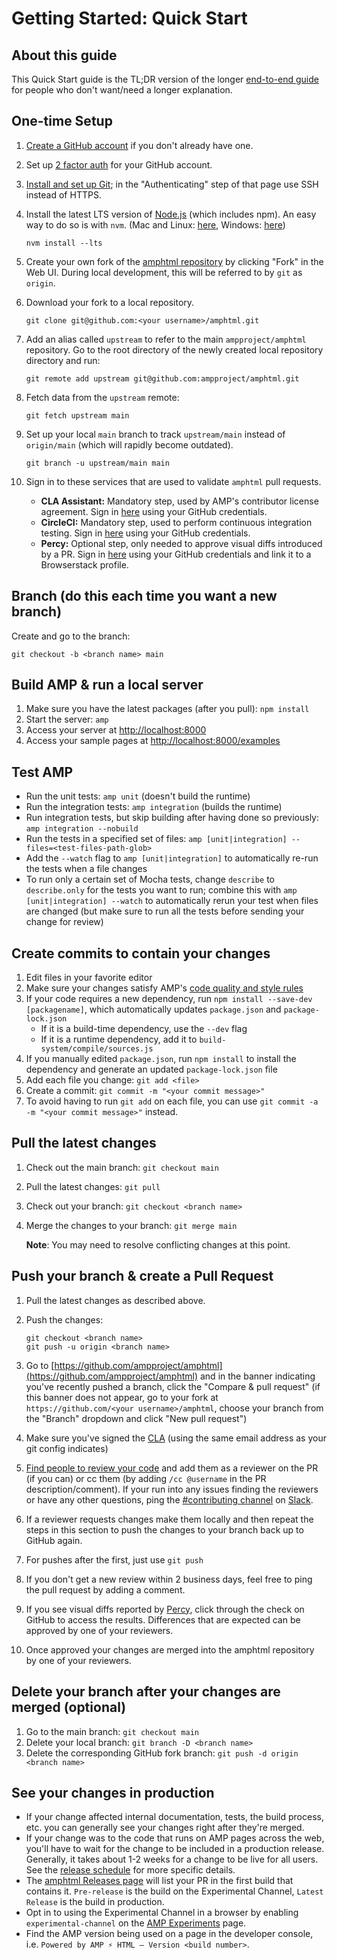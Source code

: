 <!---
Copyright 2017 The AMP HTML Authors. All Rights Reserved.

Licensed under the Apache License, Version 2.0 (the "License");
you may not use this file except in compliance with the License.
You may obtain a copy of the License at

      http://www.apache.org/licenses/LICENSE-2.0

Unless required by applicable law or agreed to in writing, software
distributed under the License is distributed on an "AS-IS" BASIS,
WITHOUT WARRANTIES OR CONDITIONS OF ANY KIND, either express or implied.
See the License for the specific language governing permissions and
limitations under the License.
-->

# Getting Started: Quick Start

## About this guide

This Quick Start guide is the TL;DR version of the longer [end-to-end guide](getting-started-e2e.md) for people who don't want/need a longer explanation.

## One-time Setup

1. [Create a GitHub account](https://help.github.com/articles/signing-up-for-a-new-github-account/) if you don't already have one.
2. Set up [2 factor auth](https://help.github.com/articles/about-two-factor-authentication/) for your GitHub account.
3. [Install and set up Git](https://help.github.com/articles/set-up-git/); in the "Authenticating" step of that page use SSH instead of HTTPS.
4. Install the latest LTS version of [Node.js](https://nodejs.org/) (which includes npm). An easy way to do so is with `nvm`. (Mac and Linux: [here](https://github.com/creationix/nvm), Windows: [here](https://github.com/coreybutler/nvm-windows))

    ```shell
    nvm install --lts
    ```

5. Create your own fork of the [amphtml repository](https://github.com/ampproject/amphtml) by clicking "Fork" in the Web UI. During local development, this will be referred to by `git` as `origin`.

6. Download your fork to a local repository.

    ```shell
    git clone git@github.com:<your username>/amphtml.git
    ```

7. Add an alias called `upstream` to refer to the main `ampproject/amphtml` repository. Go to the root directory of the newly created local repository directory and run:

    ```shell
    git remote add upstream git@github.com:ampproject/amphtml.git
    ```

8. Fetch data from the `upstream` remote:

    ```shell
    git fetch upstream main
    ```

9. Set up your local `main` branch to track `upstream/main` instead of `origin/main` (which will rapidly become outdated).

    ```shell
    git branch -u upstream/main main
    ```

10. Sign in to these services that are used to validate `amphtml` pull requests.
    - **CLA Assistant:** Mandatory step, used by AMP's contributor license agreement. Sign in [here](https://cla-assistant.io/ampproject/amphtml) using your GitHub credentials.
    - **CircleCI:** Mandatory step, used to perform continuous integration testing. Sign in [here](https://app.circleci.com/pipelines/github/ampproject/amphtml) using your GitHub credentials.
    - **Percy:** Optional step, only needed to approve visual diffs introduced by a PR. Sign in [here](https://percy.io/ampproject/amphtml) using your GitHub credentials and link it to a Browserstack profile.

## Branch (do this each time you want a new branch)

Create and go to the branch:

```shell
git checkout -b <branch name> main
```

## Build AMP & run a local server

1. Make sure you have the latest packages (after you pull): `npm install`
1. Start the server: `amp`
1. Access your server at [http://localhost:8000](http://localhost:8000)
1. Access your sample pages at [http://localhost:8000/examples](http://localhost:8000/examples)

## Test AMP

-   Run the unit tests: `amp unit` (doesn't build the runtime)
-   Run the integration tests: `amp integration` (builds the runtime)
-   Run integration tests, but skip building after having done so previously: `amp integration --nobuild`
-   Run the tests in a specified set of files: `amp [unit|integration] --files=<test-files-path-glob>`
-   Add the `--watch` flag to `amp [unit|integration]` to automatically re-run the tests when a file changes
-   To run only a certain set of Mocha tests, change `describe` to `describe.only` for the tests you want to run; combine this with `amp [unit|integration] --watch` to automatically rerun your test when files are changed (but make sure to run all the tests before sending your change for review)

## Create commits to contain your changes

1. Edit files in your favorite editor
2. Make sure your changes satisfy AMP's [code quality and style rules](getting-started-e2e.md#code-quality-and-style)
3. If your code requires a new dependency, run `npm install --save-dev [packagename]`, which automatically updates `package.json` and `package-lock.json`
    - If it is a build-time dependency, use the `--dev` flag
    - If it is a runtime dependency, add it to `build-system/compile/sources.js`
4. If you manually edited `package.json`, run `npm install` to install the dependency and generate an updated `package-lock.json` file
5. Add each file you change: `git add <file>`
6. Create a commit: `git commit -m "<your commit message>"`
7. To avoid having to run `git add` on each file, you can use `git commit -a -m "<your commit message>"` instead.

## Pull the latest changes

1.  Check out the main branch: `git checkout main`
2.  Pull the latest changes: `git pull`
3.  Check out your branch: `git checkout <branch name>`
4.  Merge the changes to your branch: `git merge main`

    **Note**: You may need to resolve conflicting changes at this point.

## Push your branch & create a Pull Request

1.  Pull the latest changes as described above.
2.  Push the changes:

    ```shell
    git checkout <branch name>
    git push -u origin <branch name>
    ```

3.  Go to [https://github.com/ampproject/amphtml](https://github.com/ampproject/amphtml) and in the banner indicating you've recently pushed a branch, click the "Compare & pull request" (if this banner does not appear, go to your fork at `https://github.com/<your username>/amphtml`, choose your branch from the "Branch" dropdown and click "New pull request")
4.  Make sure you've signed the [CLA](https://github.com/ampproject/amphtml/blob/main/contributing/contributing-code.md#contributor-license-agreement) (using the same email address as your git config indicates)
5.  [Find people to review your code](https://github.com/ampproject/amphtml/blob/main/contributing/contributing-code.md#code-review-and-approval) and add them as a reviewer on the PR (if you can) or cc them (by adding `/cc @username` in the PR description/comment). If your run into any issues finding the reviewers or have any other questions, ping the [#contributing channel](https://amphtml.slack.com/messages/C9HRJ1GPN/) on [Slack](https://bit.ly/amp-slack-signup).
6.  If a reviewer requests changes make them locally and then repeat the steps in this section to push the changes to your branch back up to GitHub again.
7.  For pushes after the first, just use `git push`
8.  If you don't get a new review within 2 business days, feel free to ping the pull request by adding a comment.
9.  If you see visual diffs reported by [Percy](http://percy.io/ampproject/amphtml), click through the check on GitHub to access the results. Differences that are expected can be approved by one of your reviewers.
10. Once approved your changes are merged into the amphtml repository by one of your reviewers.

## Delete your branch after your changes are merged (optional)

1.  Go to the main branch: `git checkout main`
2.  Delete your local branch: `git branch -D <branch name>`
3.  Delete the corresponding GitHub fork branch: `git push -d origin <branch name>`

## See your changes in production

-   If your change affected internal documentation, tests, the build process, etc. you can generally see your changes right after they're merged.
-   If your change was to the code that runs on AMP pages across the web, you'll have to wait for the change to be included in a production release. Generally, it takes about 1-2 weeks for a change to be live for all users. See the [release schedule](release-schedule.md) for more specific details.
-   The [amphtml Releases page](https://github.com/ampproject/amphtml/releases) will list your PR in the first build that contains it. `Pre-release` is the build on the Experimental Channel, `Latest Release` is the build in production.
-   Opt in to using the Experimental Channel in a browser by enabling `experimental-channel` on the [AMP Experiments](https://cdn.ampproject.org/experiments.html) page.
-   Find the AMP version being used on a page in the developer console, i.e. `Powered by AMP ⚡ HTML – Version <build number>`.

